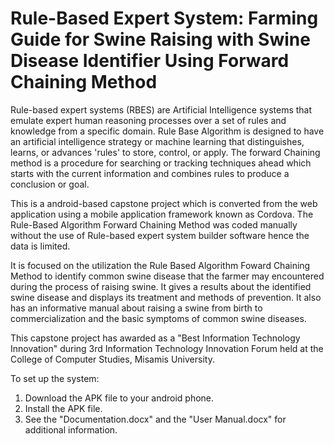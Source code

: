 # Rule-Based Expert System: Farming Guide for Swine Raising with Swine Disease Identifier Using Forward Chaining Method
Rule-based expert systems (RBES) are Artificial Intelligence systems that emulate expert human reasoning processes over a set of rules and knowledge from a specific domain. Rule Base Algorithm is designed to have an artificial intelligence strategy or machine learning that distinguishes, learns, or advances 'rules' to store, control, or apply. The forward Chaining method is a procedure for searching or tracking techniques ahead which starts with the current information and combines rules to produce a conclusion or goal. 

This is a android-based capstone project which is converted from the web application using a mobile application framework known as Cordova. The Rule-Based Algorithm Forward Chaining Method was coded manually without the use of Rule-based expert system builder software hence the data is limited.

It is focused on the utilization the Rule Based Algorithm Foward Chaining Method to identify common swine disease that the farmer may encountered during the process of raising swine. It gives a results about the identified swine disease and displays its treatment and methods of prevention. It also has an informative manual about raising a swine from birth to commercialization and the basic symptoms of common swine diseases. 

This capstone project has awarded as a "Best Information Technology Innovation" during 3rd Information Technology Innovation Forum held at the College of Computer Studies, Misamis University.

To set up the system:
1. Download the APK file to your android phone.
2. Install the APK file.
3. See the "Documentation.docx" and the "User Manual.docx" for additional information.

